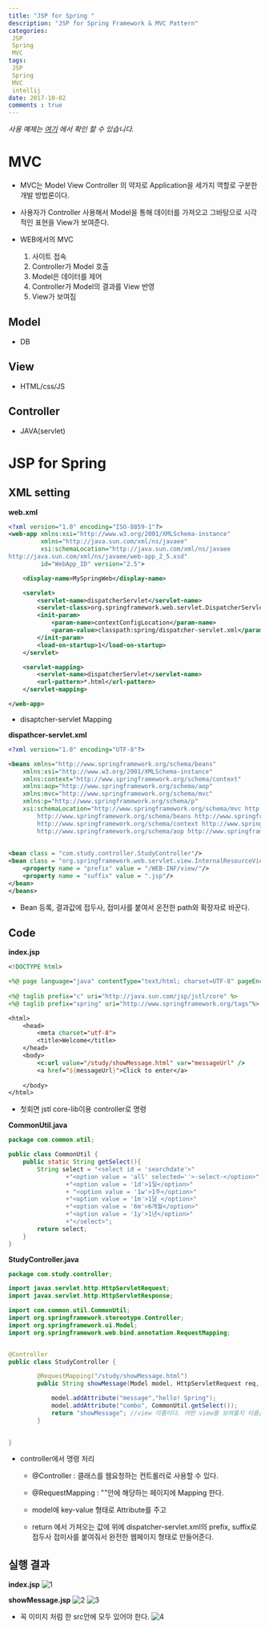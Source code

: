 ```yaml
---
title: "JSP for Spring "
description: "JSP for Spring Framework & MVC Pattern"
categories: 
 JSP 
 Spring
 MVC
tags: 
 JSP
 Spring
 MVC
 intellij
date: 2017-10-02 
comments : true
---
```


_사용 예제는 [여기](https://github.com/kwakkwakkwak/JSP_Spring) 에서 확인 할 수 있습니다._

# MVC

* MVC는 Model View Controller 의 약자로 Application을 세가지 역할로 구분한 개발 방법론이다.

* 사용자가 Controller 사용해서 Model을 통해 데이터를 가져오고 그바탕으로 시각적인 표현을 View가 보여준다.

* WEB에서의 MVC
    1. 사이트 접속
    2. Controller가 Model 호출
    3. Model은 데이터를 제어
    4. Controller가 Model의 결과를 View 반영
    5. View가 보여짐
    
## Model
* DB

## View
* HTML/css/JS

## Controller
* JAVA(servlet)

# JSP for Spring

## XML setting 

**web.xml**
```xml
<?xml version="1.0" encoding="ISO-8859-1"?>
<web-app xmlns:xsi="http://www.w3.org/2001/XMLSchema-instance"
         xmlns="http://java.sun.com/xml/ns/javaee"
         xsi:schemaLocation="http://java.sun.com/xml/ns/javaee
http://java.sun.com/xml/ns/javaee/web-app_2_5.xsd"
         id="WebApp_ID" version="2.5">

    <display-name>MySpringWeb</display-name>

    <servlet>
        <servlet-name>dispatcherServlet</servlet-name>
        <servlet-class>org.springframework.web.servlet.DispatcherServlet</servlet-class>
        <init-param>
            <param-name>contextConfigLocation</param-name>
            <param-value>classpath:spring/dispatcher-servlet.xml</param-value>
        </init-param>
        <load-on-startup>1</load-on-startup>
    </servlet>

    <servlet-mapping>
        <servlet-name>dispatcherServlet</servlet-name>
        <url-pattern>*.html</url-pattern>
    </servlet-mapping>

</web-app>

```
* disaptcher-servlet Mapping

**dispathcer-servlet.xml**
```xml
<?xml version="1.0" encoding="UTF-8"?>

<beans xmlns="http://www.springframework.org/schema/beans"
	xmlns:xsi="http://www.w3.org/2001/XMLSchema-instance"
	xmlns:context="http://www.springframework.org/schema/context"
	xmlns:aop="http://www.springframework.org/schema/aop"
	xmlns:mvc="http://www.springframework.org/schema/mvc"
	xmlns:p="http://www.springframework.org/schema/p"
	xsi:schemaLocation="http://www.springframework.org/schema/mvc http://www.springframework.org/schema/mvc/spring-mvc-3.2.xsd
		http://www.springframework.org/schema/beans http://www.springframework.org/schema/beans/spring-beans.xsd
		http://www.springframework.org/schema/context http://www.springframework.org/schema/context/spring-context.xsd
		http://www.springframework.org/schema/aop http://www.springframework.org/schema/aop/spring-aop-3.2.xsd">
    
  
<bean class = "com.study.controller.StudyController"/>
<bean class = "org.springframework.web.servlet.view.InternalResourceViewResolver" p:order="1">
	<property name = "prefix" value = "/WEB-INF/view/"/>
	<property name = "suffix" value = ".jsp"/>
</bean>
</beans>

```
* Bean 등록, 결과값에 접두사, 접미사를 붙여서 온전한 path와 확장자로 바꾼다.

## Code

**index.jsp**
```jsp
<!DOCTYPE html>

<%@ page language="java" contentType="text/html; charset=UTF-8" pageEncoding="UTF-8"%>
    
<%@ taglib prefix="c" uri="http://java.sun.com/jsp/jstl/core" %>
<%@ taglib prefix="spring" uri="http://www.springframework.org/tags"%>

<html>
	<head>
		<meta charset="utf-8">
		<title>Welcome</title>
	</head> 
	<body>
		<c:url value="/study/showMessage.html" var="messageUrl" />
		<a href="${messageUrl}">Click to enter</a>
	
	</body>
</html>

```

* 첫회면 jstl core-lib이용 controller로 명령


**CommonUtil.java**

```java
package com.common.util;

public class CommonUtil {
    public static String getSelect(){
        String select = "<select id = 'searchdate'>"
                +"<option value = 'all' selected=''>-select-</option>"
                +"<option value = '1d'>1일</option>"
                + "<option value = '1w'>1주</option>"
                +"<option value = '1m'>1달 </option>"
                +"<option value = '6m'>6개월</option>"
                +"<option value = '1y'>1년</option>"
                +"</select>";
        return select;
    }
}
```
**StudyController.java**
```java
package com.study.controller;

import javax.servlet.http.HttpServletRequest;
import javax.servlet.http.HttpServletResponse;

import com.common.util.CommonUtil;
import org.springframework.stereotype.Controller;
import org.springframework.ui.Model;
import org.springframework.web.bind.annotation.RequestMapping;


@Controller
public class StudyController {

		@RequestMapping("/study/showMessage.html")
		public String showMessage(Model model, HttpServletRequest req, HttpServletResponse res) {

			model.addAttribute("message","hello! Spring");
			model.addAttribute("combo", CommonUtil.getSelect());
			return "showMessage"; //view 이름이다. 어떤 view를 보여줄지 이름을 정해줌.
		}		

	
}

```

* controller에서 명령 처리

    * @Controller : 클래스를 웹요청하는 컨트롤러로 사용할 수 있다.
    
    * @RequestMapping : ""안에 해당하는 페이지에 Mapping 한다.
    
    * model에 key-value 형태로 Attribute를 주고
    
    * return 에서 가져오는 값에 위에 dispatcher-servlet.xml의 prefix, suffix로 접두사 접미사를 붙여줘서 완전한 웹페이지 형태로 만들어준다.
    
## 실행 결과

**index.jsp**
![1](/assets/images/jspForSpring/1.png)

**showMessage.jsp**
![2](/assets/images/jspForSpring/2.png)
![3](/assets/images/jspForSpring/3.png)

* 꼭 이미지 처럼 한 src안에 모두 있어야 한다.
![4](/assets/images/jspForSpring/4.png)

    